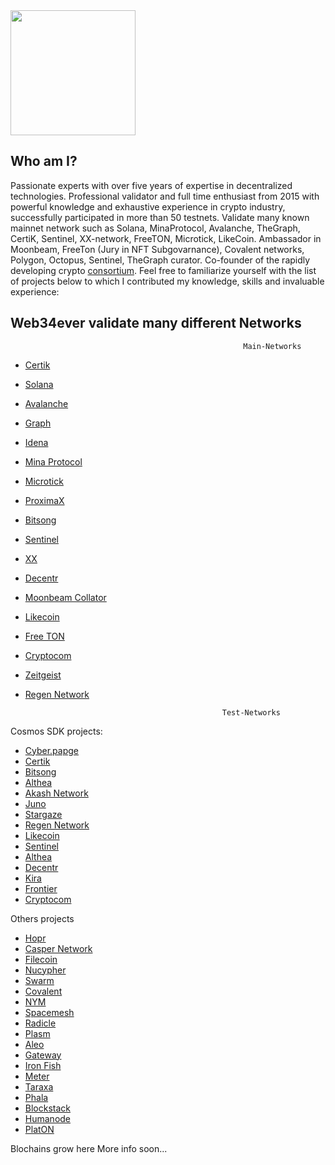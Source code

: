 <img src="https://user-images.githubusercontent.com/59205554/124520901-7df78980-ddf6-11eb-80a4-74a425e2771a.png" width="200" />

## Who am I?
Passionate experts with over five years of expertise in decentralized technologies. Professional validator and full time enthusiast from 2015 with powerful knowledge and exhaustive experience in crypto industry, successfully participated in more than 50 testnets. Validate many known mainnet network such as Solana, MinaProtocol, Avalanche, TheGraph, CertiK, Sentinel, XX-network, FreeTON, Microtick, LikeCoin. Ambassador in Moonbeam, FreeTon (Jury in NFT Subgovarnance), Covalent networks, Polygon, Octopus, Sentinel, TheGraph curator. Co-founder of the rapidly developing crypto [consortium](https://koinsortium.com/). Feel free to familiarize yourself with the list of projects below to which I contributed my knowledge, skills and invaluable experience:

## Web34ever validate **many** different Networks
                                                        Main-Networks
								 
- [Certik](https://explorer.certik.foundation/validators/certikvaloper1036rphfnyw49fzm5ajfud743j2qutlk9flnnsq?net=shentu-1)		
				
- [Solana](https://www.validators.app/validators/testnet/M7Pcv3j8KpX8ZAkeSsvJnexgKrZbBAaMEcRTvf6t2Em?locale=en&order=score&refresh=)

- [Avalanche](https://avascan.info/staking/validator/NodeID-Piko6i5MwfxKVSBQEeBWGP2gkYqrPwRNH)

- [Graph](https://network.thegraph.com/profile?id=0x61fb0285da8609b17bd82675acf0fc0a60061d7d)	
 
- [Idena](https://scan.idena.io/address/0x8f13de3aad441684cdfb84c5410f845697cce378#rewards)

- [Mina Protocol](https://minaexplorer.com/wallet/B62qrnPdz8HpsDJfGHirDLpVrN2VeyeitdaTKBaccWtHpeVW9Hgwi75)
 
- [Microtick](https://explorer.microtick.zone/validator/microvaloper1mn8r3x4g2nmwmvsqqh3tsnzxp54c7qwrumgje2)
 
- [ProximaX](https://github.com/proximax-storage/xpx-mainnet-chain-onboarding/tree/master/docker-method)

- [Bitsong](https://explorebitsong.com/staking/bitsongvaloper139dppl6gyerq8yaweksajut3urwyygsz7r4ej4)

- [Sentinel](https://explorer.sentinel.co/validator/sentvaloper1qx4p43c480wxsxt63wfdvupzqp4dduknxldygu)

- [XX](https://dashboard.xx.network/nodes/sFMS0TKTK5FoignYUnhJDwWz9_Uotmzg3LI-szS3ixIC)

- [Decentr](https://explorer.decentr.net/validators/decentrvaloper1xmfyelmhajhswh4m2pqxw9vm6yjw3866j4nmls)
 
- [Moonbeam Collator](https://www.reddit.com/r/MoonbeamAmbassadors/comments/mu4gva/node_launch)
 		
- [Likecoin](https://likecoin.bigdipper.live/validator/cosmosvaloper1yxzlyqmje82kc3l6nl3tpxhqs356vvh6eu6q5h)
 
- [Free TON](https://ton.live/depools/depoolDetails?id=0%3Ae108fbffddd3999898788f59b267a0641287703866845d1734be5cd7f637473c)
 
- [Cryptocom](https://crypto.org/explorer/croeseid/validator/tcrocncl129xlqcjasyzqsc4364x7hc6m6t5w33ruqp53qx)

- [Zeitgeist](https://telemetry.polkadot.io/#list/Zeitgeist%20Battery%20Park)

- [Regen Network](https://regen.aneka.io/validators?page=active)


                                                  Test-Networks

Cosmos SDK projects:
- [Cyber.papge](https://rebyc.cyber.page/network/bostrom/hero/bostromvaloper15zs0cjct43xs4z4sesxcrynar5mxm82fh73g0j)
- [Certik](https://explorer.certik.foundation/validators/certikvaloper1036rphfnyw49fzm5ajfud743j2qutlk9flnnsq?net=shentu-1)
- [Bitsong](https://explorebitsong.com/staking/bitsongvaloper139dppl6gyerq8yaweksajut3urwyygsz7r4ej4)
- [Althea](https://testnet.althea.aneka.io/validators/cosmosvaloper1hv0dcr9l2l090jxtuxu8nsa2jm6h307xfdcwscj)
- [Akash Network](http://5k6rp916o9807flqte7ruq1bk0.ingress.ewr1p0.mainnet.akashian.io/)
- [Juno](https://juno.omniflix.co/)
- [Stargaze](https://explorer.cygnusx-1.publicawesome.dev/validator/starsvaloper1jg39wazpukeqcytuuad7tsn3end22spg2m4u0x)
- [Regen Network](https://regen.aneka.io/validators?page=active)
- [Likecoin](https://likecoin.bigdipper.live/validator/cosmosvaloper1yxzlyqmje82kc3l6nl3tpxhqs356vvh6eu6q5h)
- [Sentinel](https://explorer.sentinel.co/validator/sentvaloper1qx4p43c480wxsxt63wfdvupzqp4dduknxldygu)
- [Althea](https://testnet.althea.aneka.io/validators/cosmosvaloper1hv0dcr9l2l090jxtuxu8nsa2jm6h307xfdcwscj)
- [Decentr](https://explorer.decentr.net/validators/decentrvaloper1xmfyelmhajhswh4m2pqxw9vm6yjw3866j4nmls)
- [Kira](https://github.com/KiraCore/testnet)
- [Frontier]()
- [Cryptocom](https://crypto.org/explorer/croeseid/validator/tcrocncl129xlqcjasyzqsc4364x7hc6m6t5w33ruqp53qx)



Others projects
- [Hopr](https://telemetry.polkadot.io/#list/Zeitgeist%20Battery%20Park)
- [Casper Network](https://github.com/cybernekit/casper-node)
- [Filecoin]()
- [Nucypher]()
- [Swarm]()
- [Covalent]()
- [NYM]()	
- [Spacemesh]()	
- [Radicle]()	
- [Plasm]()	
- [Aleo]()	
- [Gateway]()
- [Iron Fish]()
- [Meter]()
- [Taraxa]()
- [Phala]()
- [Blockstack]()
- [Humanode]()
- [PlatON]()

Blochains grow here
More info soon... <br />
